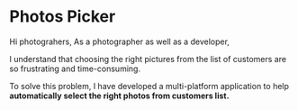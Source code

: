 Photos Picker
=========
Hi photograhers,
As a photographer as well as a developer, 

I understand that choosing the right pictures from the list of customers are so frustrating and time-consuming. 

To solve this problem, I have developed a multi-platform application to help **automatically select the right photos from customers list.**
